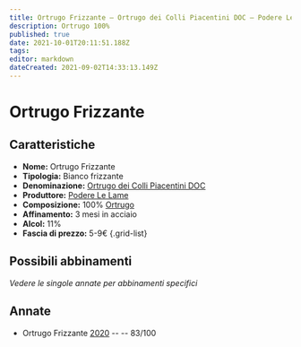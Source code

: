 ```yaml
---
title: Ortrugo Frizzante – Ortrugo dei Colli Piacentini DOC – Podere Le Lame – Emilia (IT) – 5-9€ – 2★
description: Ortrugo 100%
published: true
date: 2021-10-01T20:11:51.188Z
tags: 
editor: markdown
dateCreated: 2021-09-02T14:33:13.149Z
---
```


# Ortrugo Frizzante

## Caratteristiche
- **Nome:** Ortrugo Frizzante
- **Tipologia:** Bianco frizzante
- **Denominazione:** [Ortrugo dei Colli Piacentini DOC](/denominazioni/Italia/Emilia/DOC-Colli-Piacentini)
- **Produttore:** [Podere Le Lame](/produttori/Italia/Emilia/Podere-Le-Lame) 
- **Composizione:** 100% [Ortrugo](/vitigni/Italia/ortrugo)
- **Affinamento:** 3 mesi in acciaio
- **Alcol:** 11%
- **Fascia di prezzo:** 5-9€
{.grid-list}

## Possibili abbinamenti
*Vedere le singole annate per abbinamenti specifici*

## Annate

- Ortrugo Frizzante [2020](/vini/Italia/Emilia/Podere-Le-Lame/Ortrugo-Frizzante/2020) -- <span class="star-2"></span> -- 83/100

